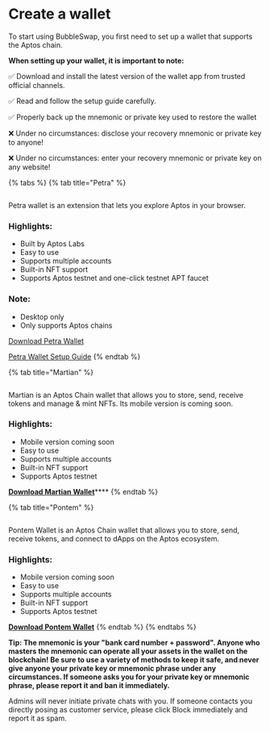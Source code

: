 # Create a wallet

To start using BubbleSwap, you first need to set up a wallet that supports the Aptos chain.

**When setting up your wallet, it is important to note:**

✅ Download and install the latest version of the wallet app from trusted official channels.

✅ Read and follow the setup guide carefully.

✅ Properly back up the mnemonic or private key used to restore the wallet

❌ Under no circumstances: disclose your recovery mnemonic or private key to anyone!

❌ Under no circumstances: enter your recovery mnemonic or private key on any website!

&#x20;

{% tabs %}
{% tab title="Petra" %}
<figure><img src="broken-reference" alt=""><figcaption></figcaption></figure>

Petra wallet is an extension that lets you explore Aptos in your browser.

### **Highlights:**

* Built by Aptos Labs
* Easy to use
* Supports multiple accounts
* Built-in NFT support
* Supports Aptos testnet and one-click testnet APT faucet

### Note:

* Desktop only
* Only supports Aptos chains

[Download Petra Wallet](https://petra.app)

[Petra Wallet Setup Guide](https://petra.app/docs/use)
{% endtab %}

{% tab title="Martian" %}
<figure><img src="broken-reference" alt=""><figcaption></figcaption></figure>

Martian is an Aptos Chain wallet that allows you to store, send, receive tokens and manage & mint NFTs. Its mobile version is coming soon.

### Highlights:

* Mobile version coming soon
* Easy to use
* Supports multiple accounts
* Built-in NFT support
* Supports Aptos testnet

[**Download Martian Wallet**](https://martianwallet.xyz)****
{% endtab %}

{% tab title="Pontem" %}
<figure><img src="broken-reference" alt=""><figcaption></figcaption></figure>

Pontem Wallet is an Aptos Chain wallet that allows you to store, send, receive tokens, and connect to dApps on the Aptos ecosystem.

### Highlights:

* Mobile version coming soon
* Easy to use
* Supports multiple accounts
* Built-in NFT support
* Supports Aptos testnet

****[**Download Pontem Wallet**](https://pontem.network/pontem-wallet)****
{% endtab %}
{% endtabs %}

**Tip: The mnemonic is your "bank card number + password". Anyone who masters the mnemonic can operate all your assets in the wallet on the blockchain! Be sure to use a variety of methods to keep it safe, and never give anyone your private key or mnemonic phrase under any circumstances. If someone asks you for your private key or mnemonic phrase, please report it and ban it immediately.**

Admins will never initiate private chats with you. If someone contacts you directly posing as customer service, please click Block immediately and report it as spam.
